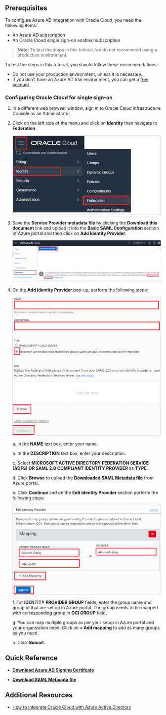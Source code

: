 ## Prerequisites

To configure Azure AD integration with Oracle Cloud, you need the following items:

- An Azure AD subscription
- An Oracle Cloud single sign-on enabled subscription

> **Note:**
> To test the steps in this tutorial, we do not recommend using a production environment.

To test the steps in this tutorial, you should follow these recommendations:

- Do not use your production environment, unless it is necessary.
- If you don't have an Azure AD trial environment, you can get a [free account](https://azure.microsoft.com/free/).

### Configuring Oracle Cloud for single sign-on

1. In a different web browser window, sign in to Oracle Cloud Infrastructure Console as an Administrator.

2. Click on the left side of the menu and click on **Identity** then navigate to **Federation**.

	![Configuration](./media/config01.png)

3. Save the **Service Provider metadata file** by clicking the **Download this document** link and upload it into the **Basic SAML Configuration** section of Azure portal and then click on **Add Identity Provider**.

	![Configuration](./media/config02.png)

4. On the **Add Identity Provider** pop-up, perform the following steps:

	![Configuration](./media/config03.png)

	a. In the **NAME** text box, enter your name.

	b. In the **DESCRIPTION** text box, enter your description.

	c. Select **MICROSOFT ACTIVE DIRECTORY FEDERATION SERVICE (ADFS) OR SAML 2.0 COMPLIANT IDENTITY PROVIDER** as **TYPE**.

	d. Click **Browse** to upload the **[Downloaded SAML Metadata file](%metadata:metadataDownloadUrl%)** from Azure portal.

	e. Click **Continue** and on the **Edit Identity Provider** section perform the following steps:

	![Configuration](./media/config09.png)

	f. For **IDENTITY PROVIDER GROUP** fields, enter the group name and group id that are set up in Azure portal. The group needs to be mapped with corresponding group in **OCI GROUP** field.

	g. You can map multiple groups as per your setup in Azure portal and your organization need. Click on **+ Add mapping** to add as many groups as you need.

	h. Click **Submit**.

## Quick Reference

* **[Download Azure AD Signing Certifcate](%metadata:CertificateDownloadRawUrl%)**

* **[Download SAML Metadata file](%metadata:metadataDownloadUrl%)**

## Additional Resources

* [How to integrate Oracle Cloud with Azure Active Directory](https://docs.microsoft.com/azure/active-directory/saas-apps/oracle-cloud-tutorial)
